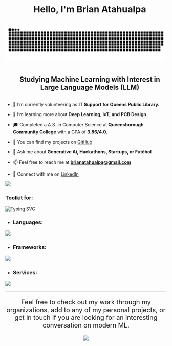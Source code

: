<!--horizontal divider(gradiant)-->

<!--h1 without bottom border-->
<div id="user-content-toc">
  <ul align="center">
    <summary><h1 style="display: inline-block">Hello, I'm Brian Atahualpa </h1></summary>
  </ul>
</div>

<!--- snake -->
<div align="center">
  <img  src="https://github.com/batahualpa11/batahualpa11/blob/main/grid-snake.svg"
       alt="snake" /></a>
</div>

<!--h2 without bottom border-->
<div id="user-content-toc">
  <ul align="center">
    <summary><h2 style="display: inline-block">Studying Machine Learning with Interest in Large Language Models (LLM)</h2></summary>
  </ul>
</div>

<!--Intro start-->
- 🔭 I’m currently volunteering as **IT Support for Queens Public Library.**

- 🌱 I’m learning more about **Deep Learning, IoT, and PCB Design.**

- 🎓 Completed a A.S. in Computer Science at **Queensborough Community College** with a GPA of **3.86/4.0.**

- 📝 You can find my projects on [GitHub](https://github.com/batahualpa11?tab=repositories)

- 💬 Ask me about **Generative Ai, Hackathons, Startups, or Futébol**

- 📫 Feel free to reach me at **brianatahualpa@gmail.com**

- 👥 Connect with me on [LinkedIn](https://www.linkedin.com/in/brian-atahualpa/)
<!--Intro end-->

<img src="https://user-images.githubusercontent.com/73097560/115834477-dbab4500-a447-11eb-908a-139a6edaec5c.gif">

<!--h1 without bottom border-->
### Toolkit for:

![Typing SVG](https://readme-typing-svg.herokuapp.com?font=Time+New+Roman&duration=3000&color=cyan&size=35&center=false&vCenter=true&width=550&height=35&lines=Machine+Learning;Software+Design;Competitive+Programming;+Messing+Around...&hearts;)
  <!-- Language section -->
* <h3 align="left">Languages:</h3>
<p align="left">
  <a href="https://skillicons.dev">
    <img src="https://skillicons.dev/icons?i=cpp,py,js,java,html,css,java,ts,c,go&perline=10" />
  </a>
</p>

<!-- Framework section -->
* <h3 align="left">Frameworks:</h3>
<p align="left">
  <a href="https://skillicons.dev">
    <img src="https://skillicons.dev/icons?i=pytorch,tensorflow,fastapi,react,nextjs,express,nodejs,django,bootstrap,flask&perline=10" />
  </a>
</p>

<!-- Services section -->
* <h3 align="left">Services:</h3>
<p align="left">
  <a href="https://skillicons.dev">
    <img src="https://skillicons.dev/icons?i=aws,discord,docker,figma,firebase,github,idea,linux,mongodb,mysql,postman,vscode&perline=15" />
  </a>
</p>


<!--horizontal divider(gradiant)-->
----
<!-- Message -->
<div align="center">
  <p style="font-size: 20px;">Feel free to check out my work through my organizations, add to any of  my personal projects, or get in touch if you are looking for an interesting conversation on modern ML.
  </p>
</div>

<!--profile visit count-->
<div align="center">
  
  [![](https://visitcount.itsvg.in/api?id=batahualpa11&label=Profile%20Views&color=1&icon=3&pretty=true)](https://visitcount.itsvg.in)
  
</div>
